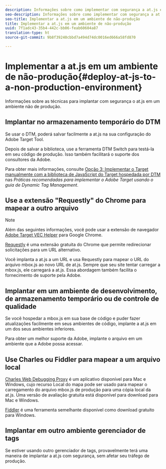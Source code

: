 ```yaml
---
description: Informações sobre como implementar com segurança a at.js em um ambiente de não-produção.
seo-description: Informações sobre como implementar com segurança a at.js em um ambiente de não-produção.
seo-title: Implementar a at.js em um ambiente de não-produção
title: Implementar a at.js em um ambiente de não-produção
uuid: 7f1adc43-35b4-442c-bb06-feab60604a87
translation-type: ht
source-git-commit: 9b8f39240cbbd7a494d74dc0016ed666a58fd870

---
```



# Implementar a at.js em um ambiente de não-produção{#deploy-at-js-to-a-non-production-environment}

Informações sobre as técnicas para implantar com segurança o at.js em um ambiente não de produção.

## Implantar no armazenamento temporário do DTM

Se usar o DTM, poderá salvar facilmente a at.js na sua configuração do Adobe Target Tool.

Depois de salvar a biblioteca, use a ferramenta DTM Switch para testá-la em seu código de produção. Isso também facilitará o suporte dos consultores da Adobe.

Para obter mais informações, consulte [Opção 3: Implementar o Target manualmente com a biblioteca de JavaScript do Target hospedada por DTM](https://marketing.adobe.com/resources/help/pt_BR/dtm/target/t_implementing-target-manually-js-hosted-dtm.html) nas _Práticas recomendadas para implementar o Adobe Target usando o guia de Dynamic Tag Management_.

## Use a extensão &quot;Requestly&quot; do Chrome para mapear a outro arquivo

>[!NOTE]
>
>Além das seguintes informações, você pode usar a extensão de navegador [Adobe Target VEC Helper](/help/c-experiences/c-visual-experience-composer/r-troubleshoot-composer/vec-helper-browser-extension.md) para Google Chrome.

[Requestly](https://chrome.google.com/webstore/detail/requestly/mdnleldcmiljblolnjhpnblkcekpdkpa?hl=pt_br) é uma extensão gratuita do Chrome que permite redirecionar solicitações para um URL alternativo.

Você implanta a at.js a um URL e usa Requestly para mapear o URL do arquivo mbox.js ao novo URL de at.js. Sempre que seu site tentar carregar a mbox.js, ele carregará a at.js. Essa abordagem também facilita o fornecimento de suporte pela Adobe.

## Implantar em um ambiente de desenvolvimento, de armazenamento temporário ou de controle de qualidade

Se você hospedar a mbox.js em sua base de código e puder fazer atualizações facilmente em seus ambientes de código, implante a at.js em um dos seus ambientes inferiores.

Para obter um melhor suporte da Adobe, implante o arquivo em um ambiente que a Adobe possa acessar.

## Use Charles ou Fiddler para mapear a um arquivo local

[Charles Web Debugging Proxy](https://www.charlesproxy.com/) é um aplicativo disponível para Mac e Windows, cujo recurso Local do mapa pode ser usado para mapear o carregamento do arquivo mbox.js de produção para uma cópia local da at.js. Uma versão de avaliação gratuita está disponível para download para Mac e Windows.

[Fiddler](https://www.telerik.com/fiddler) é uma ferramenta semelhante disponível como download gratuito para Windows.

## Implantar em outro ambiente gerenciador de tags

Se estiver usando outro gerenciador de tags, provavelmente terá uma maneira de implantar a at.js com segurança, sem afetar seu tráfego de produção.